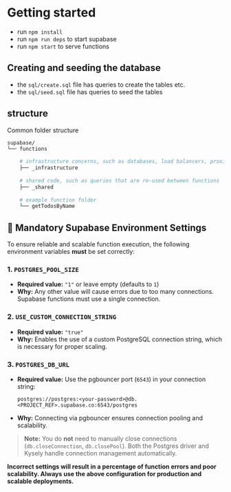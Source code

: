 # Getting started

- run `npm install`
- run `npm run deps` to start supabase
- run `npm start` to serve functions

## Creating and seeding the database

- the `sql/create.sql` file has queries to create the tables etc.
- the `sql/seed.sql` file has queries to seed the tables

## structure

Common folder structure

```sh
supabase/
└── functions

    # infrastructure concerns, such as databases, load balancers, proxies
    ├── _infrastructure 
    
    # shared code, such as queries that are re-used between functions
    ├── _shared 
    
    # example function folder
    └── getTodosByName 
```

## 🚨 Mandatory Supabase Environment Settings

To ensure reliable and scalable function execution, the following environment variables **must** be set correctly:

### 1. `POSTGRES_POOL_SIZE`

- **Required value:** `"1"` or leave empty (defaults to `1`)
- **Why:** Any other value will cause errors due to too many connections. Supabase functions must use a single connection.

### 2. `USE_CUSTOM_CONNECTION_STRING`

- **Required value:** `"true"`
- **Why:** Enables the use of a custom PostgreSQL connection string, which is necessary for proper scaling.

### 3. `POSTGRES_DB_URL`

- **Required value:** Use the pgbouncer port (`6543`) in your connection string:

  ```text
  postgres://postgres:<your-password>@db.<PROJECT_REF>.supabase.co:6543/postgres
  ```

- **Why:** Connecting via pgbouncer ensures connection pooling and scalability.

> **Note:** You do **not** need to manually close connections (`db.closeConnection`, `db.closePool`). Both the Postgres driver and Kysely handle connection management automatically.

**Incorrect settings will result in a percentage of function errors and poor scalability. Always use the above configuration for production and scalable deployments.**
